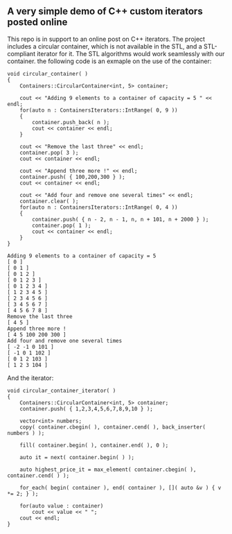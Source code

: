 
## A very simple demo of C++ custom iterators posted online 

This repo is in support to an online post on C++ iterators. 
The project includes a circular container, which is not available in the STL, and a STL-compliant iterator for it. 
The STL algorithms would work seamlessly with our container. the following code is an exmaple on the use of the 
container:

```
void circular_container( )
{
    Containers::CircularContainer<int, 5> container;

    cout << "Adding 9 elements to a container of capacity = 5 " << endl;
    for(auto n : ContainersIterators::IntRange( 0, 9 ))
    {
        container.push_back( n );
        cout << container << endl;
    }

    cout << "Remove the last three" << endl;
    container.pop( 3 );
    cout << container << endl;

    cout << "Append three more !" << endl;
    container.push( { 100,200,300 } );
    cout << container << endl;

    cout << "Add four and remove one several times" << endl;
    container.clear( );
    for(auto n : ContainersIterators::IntRange( 0, 4 ))
    {
        container.push( { n - 2, n - 1, n, n + 101, n + 2000 } );
        container.pop( 1 );
        cout << container << endl;
    }
}
```
```
Adding 9 elements to a container of capacity = 5
[ 0 ]
[ 0 1 ]
[ 0 1 2 ]
[ 0 1 2 3 ]
[ 0 1 2 3 4 ]
[ 1 2 3 4 5 ]
[ 2 3 4 5 6 ]
[ 3 4 5 6 7 ]
[ 4 5 6 7 8 ]
Remove the last three
[ 4 5 ]
Append three more !
[ 4 5 100 200 300 ]
Add four and remove one several times
[ -2 -1 0 101 ]
[ -1 0 1 102 ]
[ 0 1 2 103 ]
[ 1 2 3 104 ]
```


And the iterator:

```
void circular_container_iterator( )
{
    Containers::CircularContainer<int, 5> container;
    container.push( { 1,2,3,4,5,6,7,8,9,10 } );

    vector<int> numbers;
    copy( container.cbegin( ), container.cend( ), back_inserter( numbers ) );

    fill( container.begin( ), container.end( ), 0 );

    auto it = next( container.begin( ) );

    auto highest_price_it = max_element( container.cbegin( ), container.cend( ) );

    for_each( begin( container ), end( container ), []( auto &v ) { v *= 2; } );

    for(auto value : container)
        cout << value << " ";
    cout << endl;
}
```
